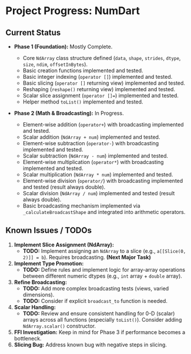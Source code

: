 # Project Progress: NumDart

## Current Status

- **Phase 1 (Foundation):** Mostly Complete.
  - Core `NdArray` class structure defined (`data`, `shape`, `strides`, `dtype`,
    `size`, `ndim`, `offsetInBytes`).
  - Basic creation functions implemented and tested.
  - Basic integer indexing (`operator []`) implemented and tested.
  - Basic slicing (`operator []` returning view) implemented and tested.
  - Reshaping (`reshape()` returning view) implemented and tested.
  - Scalar slice assignment (`operator []=`) implemented and tested.
  - Helper method `toList()` implemented and tested.

- **Phase 2 (Math &amp; Broadcasting):** In Progress.
  - Element-wise addition (`operator+`) with broadcasting implemented and
    tested.
  - Scalar addition (`NdArray + num`) implemented and tested.
  - Element-wise subtraction (`operator-`) with broadcasting implemented and
    tested.
  - Scalar subtraction (`NdArray - num`) implemented and tested.
  - Element-wise multiplication (`operator*`) with broadcasting implemented and
    tested.
  - Scalar multiplication (`NdArray * num`) implemented and tested.
  - Element-wise division (`operator/`) with broadcasting implemented and tested
    (result always double).
  - Scalar division (`NdArray / num`) implemented and tested (result always
    double).
  - Basic broadcasting mechanism implemented via `_calculateBroadcastShape` and
    integrated into arithmetic operators.

## Known Issues / TODOs

1. **Implement Slice Assignment (NdArray):**
   - **TODO:** Implement assigning an `NdArray` to a slice (e.g.,
     `a[[Slice(0, 2)]] = b`). Requires broadcasting. **(Next Major Task)**
2. **Implement Type Promotion:**
   - **TODO:** Define rules and implement logic for array-array operations
     between different numeric dtypes (e.g., `int` array + `double` array).
3. **Refine Broadcasting:**
   - **TODO:** Add more complex broadcasting tests (views, varied dimensions).
   - **TODO:** Consider if explicit `broadcast_to` function is needed.
4. **Scalar Handling:**
   - **TODO:** Review and ensure consistent handling for 0-D (scalar) arrays
     across all functions (especially `toList()`). Consider adding
     `NdArray.scalar()` constructor.
5. **FFI Investigation:** Keep in mind for Phase 3 if performance becomes a
   bottleneck.
6. **Slicing Bug:** Address known bug with negative steps in slicing.
